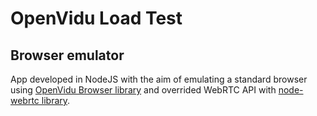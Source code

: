 # OpenVidu Load Test

## Browser emulator

App developed in NodeJS  with the aim of emulating a standard browser using [OpenVidu Browser library](https://github.com/OpenVidu/openvidu#readme) and overrided WebRTC API with [node-webrtc library](https://github.com/node-webrtc/node-webrtc).

